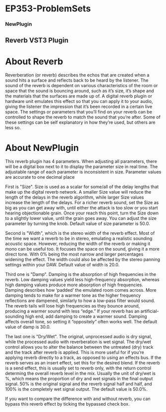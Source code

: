 # EP353-ProblemSets
 
### NewPlugin

## Reverb VST3 Plugin

# About Reverb

Reverberation (or reverb) describes the echos that are created when a sound hits a surface and reflects back to be heard by the listener. The sound of the reverb is dependent on various characteristics of the room or space that the sound is bouncing around, such as it’s size, it’s shape and the materials that the surfaces are made up of. A digital reverb plugin or hardware unit emulates this effect so that you can apply it to your audio, giving the listener the impression that it’s been recorded in a certain live space. The settings or parameters that you’ll find on your reverb can be controlled to shape the reverb to match the sound that you’re after. Some of these settings can be self explanatory in how they’re used, but others are less so.

# About NewPlugin

This reverb plugin has 4 parameters. When adjusting all parameters, there will be a digital box next to it to display the parameter size in real time. The adjustable range of each parameter is inconsistent in size. Parameter values are accurate to one decimal place

First is "Size". Size is used as a scalar for some/all of the delay lengths that make up the digital reverb network. A smaller Size value will reduce the length of the delays in the reverb algorithm, while larger Size values increase the length of the delays. For a richer reverb sound, set the Size as big as you can get away with, until either the attack is too slow or you start hearing objectionable grain. Once your reach this point, turn the Size down to a slightly lower value, until the grain goes away. You can adjust the size parameter by turning the knob. Default value of size parameter is 50.0.

Second is "Width", which is the stereo width of the reverb effect. Most of the time we want a reverb to be in stereo, emulating a realistic sounding acoustic space. However, reducing the width of the reverb or making it mono can be useful too. It focuses the space on the sound, giving it a more direct tone. With 0% being the most narrow and larger percentages widening the effect. The width could also be affected by the stereo panning settings within your DAW. Default value of width is 20.0.

Third one is "Damp". Damping is the absorption of high frequencies in the reverb. Low damping values yield less high-frequency absorption, whereas high damping values produce more absorption of high frequencies. Damping describes how ‘padded’ the emulated room comes across. More damping tends to make for a warmer tone as the higher frequency reflections are dampened, similarly to how a low-pass filter would sound. The reverb tails will lose high frequencies as they bounce around, producing a warmer sound with less “edge.” If your reverb has an artificial-sounding high end, add damping to create a warmer sound. Damping affects overall tone, so setting it “oppositely” often works well. The default value of damp is 30.0.

The last one is "Dry/Wet". The original, unprocessed audio is dry signal, while the processed audio with reverberation is wet signal. The dry/wet control allows you to alter the balance between the untreated (dry) track and the track after reverb is applied. This is more useful for if you’re applying reverb directly to a track, as opposed to using an effects bus. If the reverb serves as an insert effect, set this for the desired blend. If the reverb is a send effect, this is usually set to reverb only, with the return control determing the overall reverb level in the mix. Usually the unit of dry/wet is %, which means the proportion of dry and wet signals in the final output signal. 50% is the original signal and the reverb signal half and half, and 100% is the completely wet signal output. The default value is 50.0%.

If you want to compare the difference with and without reverb, you can bypass this reverb effect by ticking the bypassed check box.